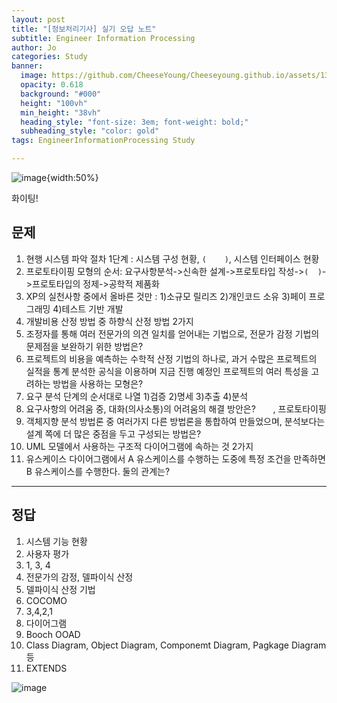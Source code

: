 ```yaml
---
layout: post
title: "[정보처리기사] 실기 오답 노트"
subtitle: Engineer Information Processing
author: Jo
categories: Study
banner:
  image: https://github.com/CheeseYoung/Cheeseyoung.github.io/assets/132384527/f06a9051-f240-426c-ba73-e983ae1c6500
  opacity: 0.618
  background: "#000"
  height: "100vh"
  min_height: "38vh"
  heading_style: "font-size: 3em; font-weight: bold;"
  subheading_style: "color: gold"
tags: EngineerInformationProcessing Study

---
```


![image](https://github.com/CheeseYoung/Cheeseyoung.github.io/assets/132384527/f06a9051-f240-426c-ba73-e983ae1c6500){width:50%}

화이팅!

## 문제

1. 현행 시스템 파악 절차 1단계 : 시스템 구성 현황, ``(    )``, 시스템 인터페이스 현황 
2. 프로토타이핑 모형의 순서: 요구사항분석->신속한 설계->프로토타입 작성->``(  )``->프로토타입의 정제->공학적 제품화
3. XP의 실천사항 중에서 올바른 것만 : 1)소규모 릴리즈 2)개인코드 소유 3)페이 프로그래밍 4)테스트 기반 개발
4. 개발비용 산정 방법 중 하향식 산정 방법 2가지
5. 조정자를 통해 여러 전문가의 의견 일치를 얻어내는 기법으로, 전문가 감정 기법의 문제점을 보완하기 위한 방법은?
6. 프로젝트의 비용을 예측하는 수학적 산정 기법의 하나로, 과거 수많은 프로젝트의 실적을 통계 분석한 공식을 이용하며 지금 진행 예정인 프로젝트의 여러 특성을 고려하는 방법을 사용하는 모형은?
7. 요구 분석 단계의 순서대로 나열 1)검증 2)명세 3)추출 4)분석
8. 요구사항의 어려움 중, 대화(의사소통)의 어려움의 해결 방안은? ``　　``, 프로토타이핑
9. 객체지향 분석 방법론 중 여러가지 다른 방법론을 통합하여 만들었으며, 분석보다는 설계 쪽에 더 많은 중점을 두고 구성되는 방법은?
10. UML 모델에서 사용하는 구조적 다이어그램에 속하는 것 2가지
11. 유스케이스 다이어그램에서 A 유스케이스를 수행하는 도중에 특정 조건을 만족하면 B 유스케이스를 수행한다. 둘의 관계는? 











<hr>

## 정답
1. 시스템 기능 현황
2. 사용자 평가
3. 1, 3, 4
4. 전문가의 감정, 델파이식 산정
5. 델파이식 산정 기법
6. COCOMO
7. 3,4,2,1
8. 다이어그램
9. Booch OOAD
10. Class Diagram, Object Diagram, Componemt Diagram, Pagkage Diagram 등
11. EXTENDS





![image](https://github.com/CheeseYoung/Cheeseyoung.github.io/assets/132384527/58bb0b5f-8733-46e6-8407-f98ca93f5cb9)

